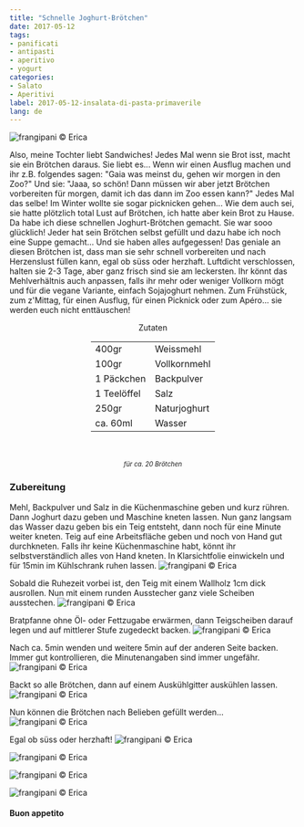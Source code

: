 ```yaml
---
title: "Schnelle Joghurt-Brötchen"
date: 2017-05-12
tags:
- panificati
- antipasti
- aperitivo
- yogurt 
categories:
- Salato
- Aperitivi
label: 2017-05-12-insalata-di-pasta-primaverile
lang: de
---
```

![](../2017-05-12-panini-veloci-allo-yogurt/header.jpg "frangipani © Erica")

Also, meine Tochter liebt Sandwiches! Jedes Mal wenn sie Brot isst, macht sie ein Brötchen daraus. Sie liebt es... Wenn wir einen Ausflug machen und ihr z.B. folgendes sagen: "Gaia was meinst du, gehen wir morgen in den Zoo?" Und sie: "Jaaa, so schön! Dann müssen wir aber jetzt Brötchen vorbereiten für morgen, damit ich das dann im Zoo essen kann?" Jedes Mal das selbe! Im Winter wollte sie sogar picknicken gehen... Wie dem auch sei, sie hatte plötzlich total Lust auf Brötchen, ich hatte aber kein Brot zu Hause. Da habe ich diese schnellen Joghurt-Brötchen gemacht. Sie war sooo glücklich! Jeder hat sein Brötchen selbst gefüllt und dazu habe ich noch eine Suppe gemacht... Und sie haben alles aufgegessen! Das geniale an diesen Brötchen ist, dass man sie sehr schnell vorbereiten und nach Herzenslust füllen kann, egal ob süss oder herzhaft. Luftdicht verschlossen, halten sie 2-3 Tage, aber ganz frisch sind sie am leckersten. Ihr könnt das Mehlverhältnis auch anpassen, falls ihr mehr oder weniger Vollkorn mögt und für die vegane Variante, einfach Sojajoghurt nehmen. Zum Frühstück, zum z'Mittag, für einen Ausflug, für einen Picknick oder zum Apéro... sie werden euch nicht enttäuschen!

<div id="wrapper" style="text-align: center">
  <div id="yourdiv" style="display: inline-block;">
    <div class="ingredients">
      <div class="ingredients-title">Zutaten</div>
      <table>
        <tbody>
          <tr>
            <td>400gr</td>
            <td>Weissmehl</td>
          </tr>
          <tr>
            <td>100gr</td>
            <td>Vollkornmehl</td>
          </tr>
          <tr>
            <td>1 Päckchen</td>
            <td>Backpulver</td>
          </tr>
          <tr>
            <td>1 Teelöffel</td>
            <td>Salz</td>
          </tr>
          <tr>
            <td>250gr</td>
            <td>Naturjoghurt</td>
          </tr>
          <tr>
            <td>ca. 60ml</td>
            <td>Wasser</td>
          </tr>
        </tbody>
      </table>
      <br></br>
      <i class="pull-right" style="font-size: 80%;">für ca. 20 Brötchen</i>
    </div>
  </div>
</div>


<h3>
  <font color="grey">
    <i class="fa fa-cogs"></i>
  </font> Zubereitung
</h3>

Mehl, Backpulver und Salz in die Küchenmaschine geben und kurz rühren. Dann Joghurt dazu geben und Maschine kneten lassen. Nun ganz langsam das Wasser dazu geben bis ein Teig entsteht, dann noch für eine Minute weiter kneten. Teig auf eine Arbeitsfläche geben und noch von Hand gut durchkneten. Falls ihr keine Küchenmaschine habt, könnt ihr selbstverständlich alles von Hand kneten. In Klarsichtfolie einwickeln und für 15min im Kühlschrank ruhen lassen.
![](../2017-05-12-panini-veloci-allo-yogurt/impasto.jpg "frangipani © Erica")

Sobald die Ruhezeit vorbei ist, den Teig mit einem Wallholz 1cm dick ausrollen. Nun mit einem runden Ausstecher ganz viele Scheiben ausstechen.
![](../2017-05-12-panini-veloci-allo-yogurt/coppare.jpg "frangipani © Erica")

Bratpfanne ohne Öl- oder Fettzugabe erwärmen, dann Teigscheiben darauf legen und auf mittlerer Stufe zugedeckt backen.
![](../2017-05-12-panini-veloci-allo-yogurt/padella1.jpg "frangipani © Erica")

Nach ca. 5min wenden und weitere 5min auf der anderen Seite backen. Immer gut kontrollieren, die Minutenangaben sind immer ungefähr.
![](../2017-05-12-panini-veloci-allo-yogurt/padella2.jpg "frangipani © Erica")

Backt so alle Brötchen, dann auf einem Auskühlgitter auskühlen lassen.
![](../2017-05-12-panini-veloci-allo-yogurt/panini.jpg "frangipani © Erica")

Nun können die Brötchen nach Belieben gefüllt werden...
![](../2017-05-12-panini-veloci-allo-yogurt/farcire.jpg "frangipani © Erica")

Egal ob süss oder herzhaft!
![](../2017-05-12-panini-veloci-allo-yogurt/risultato1.jpg "frangipani © Erica")

![](../2017-05-12-panini-veloci-allo-yogurt/risultato2.jpg "frangipani © Erica")

![](../2017-05-12-panini-veloci-allo-yogurt/risultato3.jpg "frangipani © Erica")

![](../2017-05-12-panini-veloci-allo-yogurt/risultato4.jpg "frangipani © Erica")

<h4>Buon appetito
  <font color="red">
    <i class="fa fa-smile-o"></i>
  </font>
</h4>
